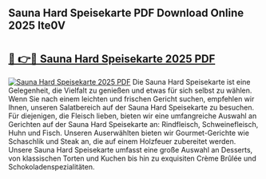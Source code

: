 ## Sauna Hard Speisekarte PDF Download Online 2025 Ite0V

# <h2><a href="http://gcc7t67.nevu.top/?p=Sauna+Hard+Speisekarte">🔗 👉🔴 Sauna Hard Speisekarte 2025 PDF</a></h2>

[![Sauna Hard Speisekarte 2025 PDF](https://i.imgur.com/dBaPXMq.png)](http://gcc7t67.nevu.top/?p=Sauna+Hard+Speisekarte)
Die Sauna Hard Speisekarte ist eine Gelegenheit, die Vielfalt zu genießen und etwas für sich selbst zu wählen. Wenn Sie nach einem leichten und frischen Gericht suchen, empfehlen wir Ihnen, unseren Salatbereich auf der Sauna Hard Speisekarte zu besuchen. Für diejenigen, die Fleisch lieben, bieten wir eine umfangreiche Auswahl an Gerichten auf der Sauna Hard Speisekarte an: Rindfleisch, Schweinefleisch, Huhn und Fisch. Unseren Auserwählten bieten wir Gourmet-Gerichte wie Schaschlik und Steak an, die auf einem Holzfeuer zubereitet werden. Unsere Sauna Hard Speisekarte umfasst eine große Auswahl an Desserts, von klassischen Torten und Kuchen bis hin zu exquisiten Crème Brûlée und Schokoladenspezialitäten.
